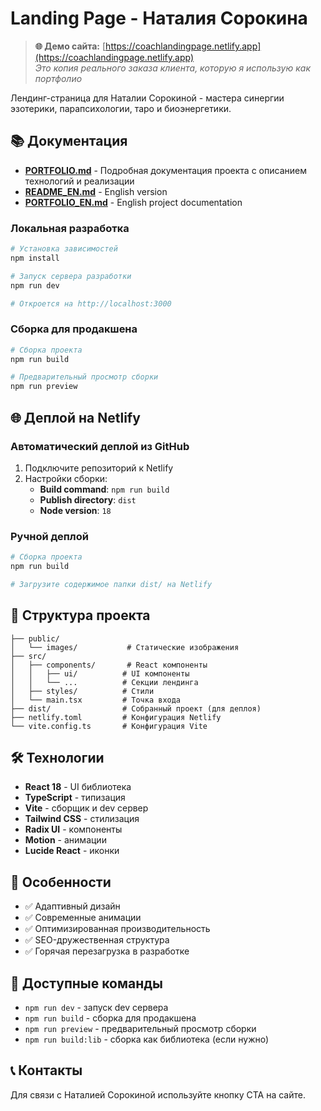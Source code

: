 # Landing Page - Наталия Сорокина

> **🌐 Демо сайта:** [https://coachlandingpage.netlify.app](https://coachlandingpage.netlify.app)  
> *Это копия реального заказа клиента, которую я использую как портфолио*

Лендинг-страница для Наталии Сорокиной - мастера синергии эзотерики, парапсихологии, таро и биоэнергетики.

## 📚 Документация

- **[PORTFOLIO.md](./PORTFOLIO.md)** - Подробная документация проекта с описанием технологий и реализации
- **[README_EN.md](./README_EN.md)** - English version
- **[PORTFOLIO_EN.md](./PORTFOLIO_EN.md)** - English project documentation

### Локальная разработка

```bash
# Установка зависимостей
npm install

# Запуск сервера разработки
npm run dev

# Откроется на http://localhost:3000
```

### Сборка для продакшена

```bash
# Сборка проекта
npm run build

# Предварительный просмотр сборки
npm run preview
```

## 🌐 Деплой на Netlify

### Автоматический деплой из GitHub

1. Подключите репозиторий к Netlify
2. Настройки сборки:
   - **Build command**: `npm run build`
   - **Publish directory**: `dist`
   - **Node version**: `18`

### Ручной деплой

```bash
# Сборка проекта
npm run build

# Загрузите содержимое папки dist/ на Netlify
```

## 📁 Структура проекта

```
├── public/
│   └── images/           # Статические изображения
├── src/
│   ├── components/       # React компоненты
│   │   ├── ui/          # UI компоненты
│   │   └── ...          # Секции лендинга
│   ├── styles/          # Стили
│   └── main.tsx         # Точка входа
├── dist/                # Собранный проект (для деплоя)
├── netlify.toml         # Конфигурация Netlify
└── vite.config.ts       # Конфигурация Vite
```

## 🛠 Технологии

- **React 18** - UI библиотека
- **TypeScript** - типизация
- **Vite** - сборщик и dev сервер
- **Tailwind CSS** - стилизация
- **Radix UI** - компоненты
- **Motion** - анимации
- **Lucide React** - иконки

## 📝 Особенности

- ✅ Адаптивный дизайн
- ✅ Современные анимации
- ✅ Оптимизированная производительность
- ✅ SEO-дружественная структура
- ✅ Горячая перезагрузка в разработке

## 🔧 Доступные команды

- `npm run dev` - запуск dev сервера
- `npm run build` - сборка для продакшена
- `npm run preview` - предварительный просмотр сборки
- `npm run build:lib` - сборка как библиотека (если нужно)

## 📞 Контакты

Для связи с Наталией Сорокиной используйте кнопку CTA на сайте.